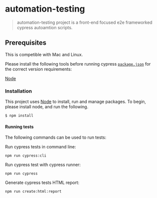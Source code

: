 # automation-testing

> automation-testing project is a front-end focused e2e frameworked cypress autoamtion scripts.

## Prerequisites

This is competible with Mac and Linux.

Please install the following tools before running cypress [`package.json`](./package.json) for the correct version requirements:

[Node](https://nodejs.org)

### Installation

This project uses [Node](https://nodejs.org) to install, run and manage packages. To begin, please install node, and run the following.

```sh
$ npm install
```
#### Running tests

The following commands can be used to run tests:

Run cypress tests in command line:
```
npm run cypress:cli
```

Run cypress test with cypress runner:
```
npm run cypress
```

Generate cypress tests HTML report:
```
npm run create:html:report
```